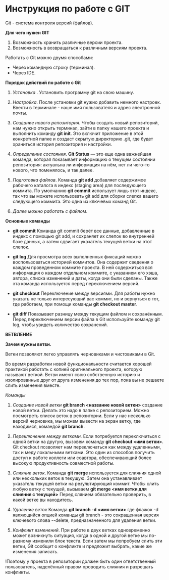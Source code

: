 # Инструкция по работе с  GIT

Git - система контроля версий (файлов).

**Для чего нужен GIT**

1. Возможность хранить различные версии проекта.
2. Возможность в возвращаться к различным версиям проекта.

Работать с Git можно двумя способами:
* Через командную строку (терминал).
* Через IDE.

**Порядок действий по работе с Git**

1. *Установка* . 
Установить программу git на свою машину.

2. *Настройка*.
После установки git нужно добавить немного настроек. Ввести в терминале - наше имя пользователя и адрес электронной почты. 

3. *Создание нового репозитория*.
Чтобы создать новый репозиторий, нам нужно открыть терминал, зайти в папку нашего проекта и выполнить команду **git init**. Это включит приложение в этой конкретной папке и создаст скрытую директорию .git, где будет храниться история репозитория и настройки.

4. *Определение состояния*.
**Git Status** — это еще одна важнейшая команда, которая показывает информацию о текущем состоянии репозитория: актуальна ли информация на нём, нет ли чего-то нового, что поменялось, и так далее. 

5. *Подготовка файлов*.
Команда **git add** добавляет содержимое рабочего каталога в индекс (staging area) для последующего коммита. По умолчанию **git commit** использует лишь этот индекс, так что вы можете использовать git add для сборки слепка вашего следующего коммита.
Это одна из ключевых команд Git.

6. *Далее можно работать с файлом*.

**Основные команды**

* **git commit** Команда git commit берёт все данные, добавленные в индекс с помощью git add, и сохраняет их слепок во внутренней базе данных, а затем сдвигает указатель текущей ветки на этот слепок.
 
 * **git log** Для просмотра всех выполненных фиксаций можно воспользоваться историей коммитов. Она содержит сведения о каждом проведенном коммите проекта. В ней содержиться вся информация о каждом отдельном коммите, с указанием его хэша, автора, списка изменений и даты, когда они были сделаны. Также эта команда используется перед переключением версий.

 * **git checkout** Переключение между версиями.
Для работы нужно указать не только интересующий вас коммит, но и вернуться в тот, где работаем, при помощи команды
**git checkout master**.

* **git diff** Показывает разницу между текущим файлом
и сохранённым. Перед переключением версии файла в Git
используйте команду git log, чтобы увидеть количество сохранений.

**ВЕТВЛЕНИЕ**

**Зачем нужны ветви.**

Ветки позволяют легко управлять
черновиками и чистовиками в Git.

Во время разработки новой функциональности считается хорошей практикой работать с копией оригинального проекта, которую называют веткой. Ветви имеют свою собственную историю и изолированные друг от друга изменения до тех пор, пока вы не решаете слить изменения вместе.

*Команды*

1. *Создание новой ветки*
**git branch <название новой ветки>** создание новой ветки.
Делать это надо в папке с репозиторием. Можно посмотреть список веток в репозитории.
Если у нас несколько версий черновика, мы можем вывести на экран ветку, где находимся,
командой **git branch**.

2. *Переключение между ветками.* Если потребуется переключиться с одной ветки на другую, вызовем команду **git checkout <имя
ветки>**.
Git checkout позволяет нам переключаться как между удаленными, так и меду локальными ветками. Это один из способов получить доступ к работе коллеги или соавтора, обеспечивающий более высокую продуктивность совместной работы.

3. *Слияние веток*.
Команда **git merge** используется для слияния одной или нескольких веток в текущую. Затем она устанавливает указатель текущей ветки на результирующий коммит.
 Чтобы слить любую ветку с текущей, вызываем **git merge <имя ветки для слияния с текущей>**
Перед слянием обязательно проверить, в какой ветке вы находитесь.

4. *Удаление веток*
Команда **git branch -d <имя ветки>**
где флажок -d являющийся опцией команды git branch - это сокращенная версия ключевого слова --delete, предназначенного для удаления ветки.

5. *Конфликт изменений*.
При работе в двух ветках одновременно может возникнуть ситуация, когда в одной и другой
ветке мы по-разному изменили блок текста. Если затем мы попробуем слить эти ветки, Git сообщит о конфликте и предложит выбрать,
какие же изменения записать.

!Поэтому у проекта в репозитории должен быть один
ответственный пользователь, наделённый правом проводить
слияния и разрешать конфликты.